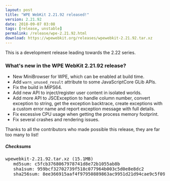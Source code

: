 ```yaml
---
layout: post
title: "WPE WebKit 2.21.92 released!"
version: 2.21.92
date: 2018-09-07 03:08
tags: [release, unstable]
permalink: /release/wpe-2.21.92.html
download: https://wpewebkit.org/releases/wpewebkit-2.21.92.tar.xz
---
```


This is a development release leading towards the 2.22 series.

### What's new in the WPE WebKit 2.21.92 release?

- New MiniBrowser for WPE, which can be enabled at build time.
- Add `warn_unused_result` attribute to some JavaScriptCore GLib APIs.
- Fix the build in MIPS64.
- Add new API to inject/register user content in isolated worlds.
- Add more API to JSCException to handle column number, convert exception
  to string, get the exception backtrace, create exceptions with a custom
  error name and report exception message with full details.
- Fix excessive CPU usage when getting the process memory footprint.
- Fix several crashes and rendering issues.

Thanks to all the contributors who made possible this release, they
are far too many to list!

##### Checksums

<pre>
wpewebkit-2.21.92.tar.xz (15.1MB)
   md5sum: c5fcb3768067978741d8e72b1055ab8b
   sha1sum: 959bcf32702739f518c077964b003c5d0e8e8dc2
   sha256sum: 8ee366915aaf4f97950889863ac9951d21d94cae9c5f09d5f8e6efeb92069746
</pre>
